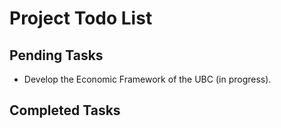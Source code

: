 # Project Todo List

## Pending Tasks
- Develop the Economic Framework of the UBC (in progress).

## Completed Tasks
